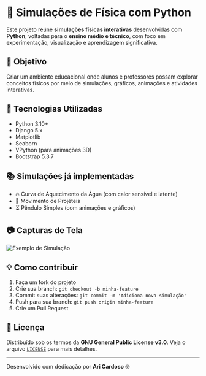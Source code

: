 # 🔬 Simulações de Física com Python

Este projeto reúne **simulações físicas interativas** desenvolvidas com **Python**, voltadas para o **ensino médio e técnico**, com foco em experimentação, visualização e aprendizagem significativa.

## 📌 Objetivo

Criar um ambiente educacional onde alunos e professores possam explorar conceitos físicos por meio de simulações, gráficos, animações e atividades interativas.

## 🚀 Tecnologias Utilizadas

- Python 3.10+
- Django 5.x
- Matplotlib
- Seaborn
- VPython (para animações 3D)
- Bootstrap 5.3.7

## 📚 Simulações já implementadas

- 🔥 Curva de Aquecimento da Água (com calor sensível e latente)
- 🧱 Movimento de Projéteis
- ⏳ Pêndulo Simples (com animações e gráficos)

## 📷 Capturas de Tela

![Exemplo de Simulação](https://link-para-imagem-do-grafico-ou-simulacao.png)

## 💡 Como contribuir

1. Faça um fork do projeto
2. Crie sua branch: `git checkout -b minha-feature`
3. Commit suas alterações: `git commit -m 'Adiciona nova simulação'`
4. Push para sua branch: `git push origin minha-feature`
5. Crie um Pull Request

## 📄 Licença

Distribuído sob os termos da **GNU General Public License v3.0**. Veja o arquivo [`LICENSE`](LICENSE) para mais detalhes.

---

Desenvolvido com dedicação por **Ari Cardoso** 🤓